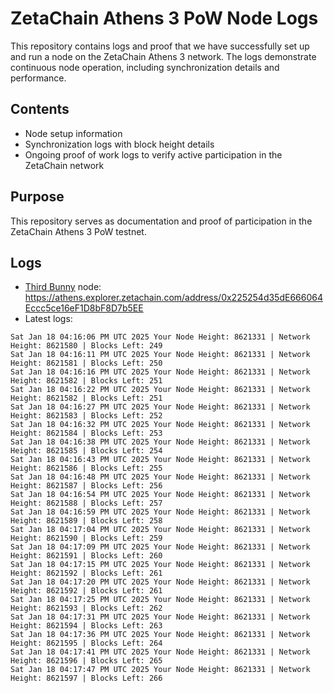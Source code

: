 # ZetaChain Athens 3 PoW Node Logs
This repository contains logs and proof that we have successfully set up and run a node on the ZetaChain Athens 3 network. The logs demonstrate continuous node operation, including synchronization details and performance.

## Contents
- Node setup information
- Synchronization logs with block height details
- Ongoing proof of work logs to verify active participation in the ZetaChain network

## Purpose
This repository serves as documentation and proof of participation in the ZetaChain Athens 3 PoW testnet.

## Logs

- [Third Bunny](https://thirdbunny.xyz/) node: https://athens.explorer.zetachain.com/address/0x225254d35dE666064Eccc5ce16eF1D8bF8D7b5EE
- Latest logs:
```
Sat Jan 18 04:16:06 PM UTC 2025 Your Node Height: 8621331 | Network Height: 8621580 | Blocks Left: 249
Sat Jan 18 04:16:11 PM UTC 2025 Your Node Height: 8621331 | Network Height: 8621581 | Blocks Left: 250
Sat Jan 18 04:16:16 PM UTC 2025 Your Node Height: 8621331 | Network Height: 8621582 | Blocks Left: 251
Sat Jan 18 04:16:22 PM UTC 2025 Your Node Height: 8621331 | Network Height: 8621582 | Blocks Left: 251
Sat Jan 18 04:16:27 PM UTC 2025 Your Node Height: 8621331 | Network Height: 8621583 | Blocks Left: 252
Sat Jan 18 04:16:32 PM UTC 2025 Your Node Height: 8621331 | Network Height: 8621584 | Blocks Left: 253
Sat Jan 18 04:16:38 PM UTC 2025 Your Node Height: 8621331 | Network Height: 8621585 | Blocks Left: 254
Sat Jan 18 04:16:43 PM UTC 2025 Your Node Height: 8621331 | Network Height: 8621586 | Blocks Left: 255
Sat Jan 18 04:16:48 PM UTC 2025 Your Node Height: 8621331 | Network Height: 8621587 | Blocks Left: 256
Sat Jan 18 04:16:54 PM UTC 2025 Your Node Height: 8621331 | Network Height: 8621588 | Blocks Left: 257
Sat Jan 18 04:16:59 PM UTC 2025 Your Node Height: 8621331 | Network Height: 8621589 | Blocks Left: 258
Sat Jan 18 04:17:04 PM UTC 2025 Your Node Height: 8621331 | Network Height: 8621590 | Blocks Left: 259
Sat Jan 18 04:17:09 PM UTC 2025 Your Node Height: 8621331 | Network Height: 8621591 | Blocks Left: 260
Sat Jan 18 04:17:15 PM UTC 2025 Your Node Height: 8621331 | Network Height: 8621592 | Blocks Left: 261
Sat Jan 18 04:17:20 PM UTC 2025 Your Node Height: 8621331 | Network Height: 8621592 | Blocks Left: 261
Sat Jan 18 04:17:25 PM UTC 2025 Your Node Height: 8621331 | Network Height: 8621593 | Blocks Left: 262
Sat Jan 18 04:17:31 PM UTC 2025 Your Node Height: 8621331 | Network Height: 8621594 | Blocks Left: 263
Sat Jan 18 04:17:36 PM UTC 2025 Your Node Height: 8621331 | Network Height: 8621595 | Blocks Left: 264
Sat Jan 18 04:17:41 PM UTC 2025 Your Node Height: 8621331 | Network Height: 8621596 | Blocks Left: 265
Sat Jan 18 04:17:47 PM UTC 2025 Your Node Height: 8621331 | Network Height: 8621597 | Blocks Left: 266
```
